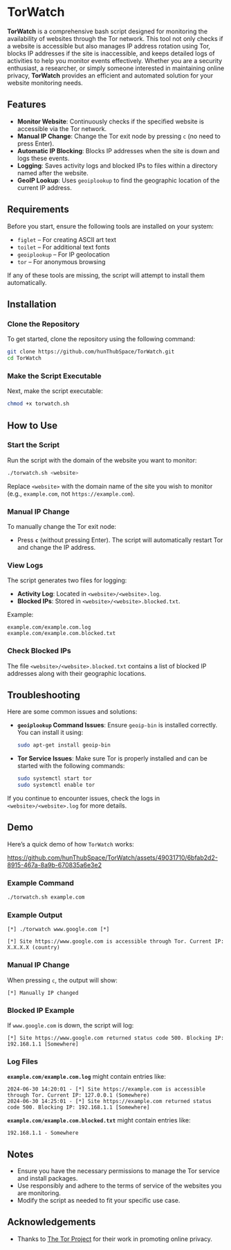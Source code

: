 # TorWatch

**TorWatch** is a comprehensive bash script designed for monitoring the availability of websites through the Tor network. This tool not only checks if a website is accessible but also manages IP address rotation using Tor, blocks IP addresses if the site is inaccessible, and keeps detailed logs of activities to help you monitor events effectively. Whether you are a security enthusiast, a researcher, or simply someone interested in maintaining online privacy, **TorWatch** provides an efficient and automated solution for your website monitoring needs.

## Features

- **Monitor Website**: Continuously checks if the specified website is accessible via the Tor network.
- **Manual IP Change**: Change the Tor exit node by pressing `c` (no need to press Enter).
- **Automatic IP Blocking**: Blocks IP addresses when the site is down and logs these events.
- **Logging**: Saves activity logs and blocked IPs to files within a directory named after the website.
- **GeoIP Lookup**: Uses `geoiplookup` to find the geographic location of the current IP address.

## Requirements

Before you start, ensure the following tools are installed on your system:

- `figlet` – For creating ASCII art text
- `toilet` – For additional text fonts
- `geoiplookup` – For IP geolocation
- `tor` – For anonymous browsing

If any of these tools are missing, the script will attempt to install them automatically.

## Installation

### Clone the Repository

To get started, clone the repository using the following command:

```bash
git clone https://github.com/hunThubSpace/TorWatch.git
cd TorWatch
```

### Make the Script Executable

Next, make the script executable:

```bash
chmod +x torwatch.sh
```

## How to Use

### Start the Script

Run the script with the domain of the website you want to monitor:

```bash
./torwatch.sh <website>
```

Replace `<website>` with the domain name of the site you wish to monitor (e.g., `example.com`, not `https://example.com`).

### Manual IP Change

To manually change the Tor exit node:

- Press **`c`** (without pressing Enter). The script will automatically restart Tor and change the IP address.

### View Logs

The script generates two files for logging:

- **Activity Log**: Located in `<website>/<website>.log`.
- **Blocked IPs**: Stored in `<website>/<website>.blocked.txt`.

Example:

```text
example.com/example.com.log
example.com/example.com.blocked.txt
```

### Check Blocked IPs

The file `<website>/<website>.blocked.txt` contains a list of blocked IP addresses along with their geographic locations.

## Troubleshooting

Here are some common issues and solutions:

- **`geoiplookup` Command Issues**: Ensure `geoip-bin` is installed correctly. You can install it using:

    ```bash
    sudo apt-get install geoip-bin
    ```

- **Tor Service Issues**: Make sure Tor is properly installed and can be started with the following commands:

    ```bash
    sudo systemctl start tor
    sudo systemctl enable tor
    ```

If you continue to encounter issues, check the logs in `<website>/<website>.log` for more details.

## Demo

Here’s a quick demo of how `TorWatch` works:


https://github.com/hunThubSpace/TorWatch/assets/49031710/6bfab2d2-8915-467a-8a9b-670835a6e3e2





### Example Command

```bash
./torwatch.sh example.com
```

### Example Output

```text
[*] ./torwatch www.google.com [*]

[*] Site https://www.google.com is accessible through Tor. Current IP: X.X.X.X (country)
```

### Manual IP Change

When pressing `c`, the output will show:

```text
[*] Manually IP changed
```

### Blocked IP Example

If `www.google.com` is down, the script will log:

```text
[*] Site https://www.google.com returned status code 500. Blocking IP: 192.168.1.1 [Somewhere]
```

### Log Files

**`example.com/example.com.log`** might contain entries like:

```text
2024-06-30 14:20:01 - [*] Site https://example.com is accessible through Tor. Current IP: 127.0.0.1 (Somewhere)
2024-06-30 14:25:01 - [*] Site https://example.com returned status code 500. Blocking IP: 192.168.1.1 [Somewhere]
```

**`example.com/example.com.blocked.txt`** might contain entries like:

```text
192.168.1.1 - Somewhere
```
## Notes

- Ensure you have the necessary permissions to manage the Tor service and install packages.
- Use responsibly and adhere to the terms of service of the websites you are monitoring.
- Modify the script as needed to fit your specific use case.

## Acknowledgements

- Thanks to [The Tor Project](https://www.torproject.org/) for their work in promoting online privacy.

